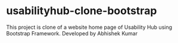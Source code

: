 # usabilityhub-clone-bootstrap
This project is clone of a website home page of Usability Hub using Bootstrap Framework. Developed by Abhishek Kumar 

